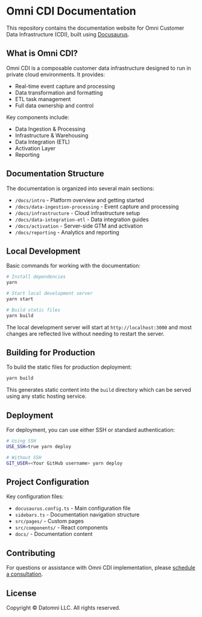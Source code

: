 # Omni CDI Documentation

This repository contains the documentation website for Omni Customer Data Infrastructure (CDI), built using [Docusaurus](https://docusaurus.io/).

## What is Omni CDI?

Omni CDI is a composable customer data infrastructure designed to run in private cloud environments. It provides:

- Real-time event capture and processing
- Data transformation and formatting
- ETL task management
- Full data ownership and control

Key components include:
- Data Ingestion & Processing
- Infrastructure & Warehousing
- Data Integration (ETL)
- Activation Layer
- Reporting

## Documentation Structure

The documentation is organized into several main sections:

- `/docs/intro` - Platform overview and getting started
- `/docs/data-ingestion-processing` - Event capture and processing
- `/docs/infrastructure` - Cloud infrastructure setup
- `/docs/data-integration-etl` - Data integration guides
- `/docs/activation` - Server-side GTM and activation
- `/docs/reporting` - Analytics and reporting

## Local Development

Basic commands for working with the documentation:

```bash
# Install dependencies
yarn

# Start local development server
yarn start

# Build static files
yarn build
```

The local development server will start at `http://localhost:3000` and most changes are reflected live without needing to restart the server.

## Building for Production

To build the static files for production deployment:

```bash
yarn build
```

This generates static content into the `build` directory which can be served using any static hosting service.

## Deployment

For deployment, you can use either SSH or standard authentication:

```bash
# Using SSH
USE_SSH=true yarn deploy

# Without SSH
GIT_USER=<Your GitHub username> yarn deploy
```

## Project Configuration

Key configuration files:
- `docusaurus.config.ts` - Main configuration file
- `sidebars.ts` - Documentation navigation structure
- `src/pages/` - Custom pages
- `src/components/` - React components
- `docs/` - Documentation content

## Contributing

For questions or assistance with Omni CDI implementation, please [schedule a consultation](https://www.datomni.com/contact).

## License

Copyright © Datomni LLC. All rights reserved.
